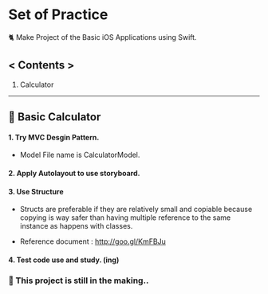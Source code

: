 # Set of Practice
🐈 Make Project of the Basic iOS Applications using Swift.

## < Contents >
1. Calculator

***

## 🌙 Basic Calculator

#### 1. Try MVC Desgin Pattern.
- Model File name is CalculatorModel.

#### 2. Apply Autolayout to use storyboard.

#### 3. Use Structure
- Structs are preferable if they are relatively small and copiable because copying is way safer than having multiple reference to the same instance as happens with classes.

- Reference document : http://goo.gl/KmFBJu

#### 4. Test code use and study. (ing)

### 🤖 This project is still in the making..